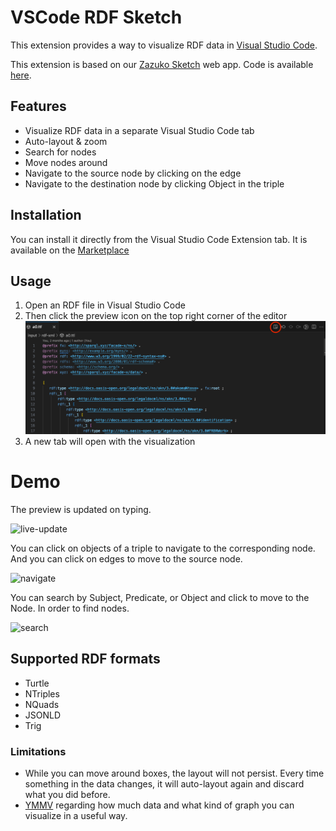 # VSCode RDF Sketch

This extension provides a way to visualize RDF data in [Visual Studio Code](https://code.visualstudio.com).

This extension is based on our [Zazuko Sketch](https://sketch.zazuko.com/) web app. Code is available [here](https://github.com/zazuko/rdf-sketch).

## Features

* Visualize RDF data in a separate Visual Studio Code tab
* Auto-layout & zoom
* Search for nodes
* Move nodes around
* Navigate to the source node by clicking on the edge
* Navigate to the destination node by clicking Object in the triple

## Installation

You can install it directly from the Visual Studio Code Extension tab. It is available on the [Marketplace](https://marketplace.visualstudio.com/items?itemName=Zazuko.vscode-rdf-sketch)

## Usage

1. Open an RDF file in Visual Studio Code
2. Then click the preview icon on the top right corner of the editor ![Preview Button](images/preview-button.png)
3. A new tab will open with the visualization 

# Demo
The preview is updated on typing.

![live-update](https://github.com/user-attachments/assets/000f9413-921a-41db-b32c-a61c1e7bb635)

You can click on objects of a triple to navigate to the corresponding node. And you can click on edges to move to the source node. 

![navigate](https://github.com/user-attachments/assets/f2804dbd-2fa0-4361-8cb8-d867443a6cdb)

You can search by Subject, Predicate, or Object and click to move to the Node. In order to find nodes.

![search](https://github.com/user-attachments/assets/dbf29e5e-f4ea-4040-9aa7-5f6f42ff30f7)


## Supported RDF formats

* Turtle
* NTriples
* NQuads
* JSONLD
* Trig

### Limitations

* While you can move around boxes, the layout will not persist. Every time something in the data changes, it will auto-layout again and discard what you did before.
* [YMMV](https://www.urbandictionary.com/define.php?term=ymmv) regarding how much data and what kind of graph you can visualize in a useful way.
